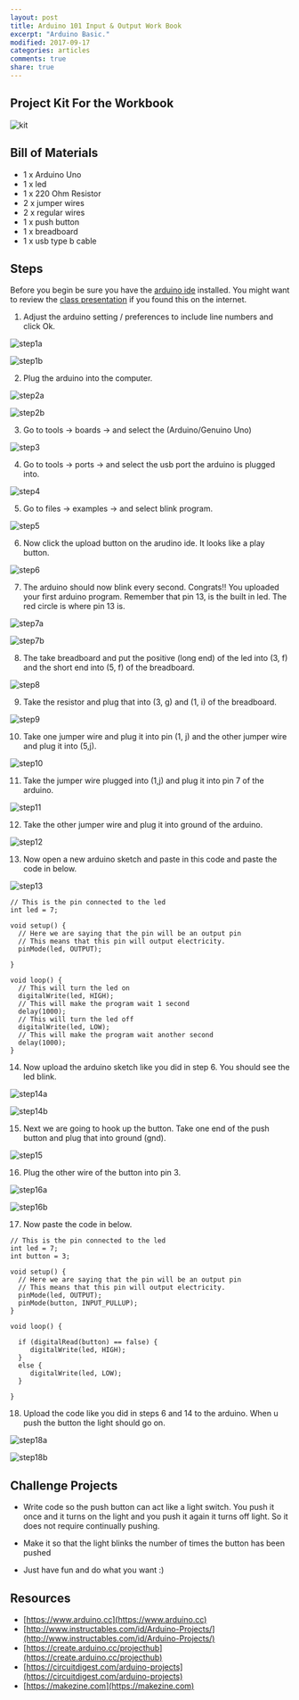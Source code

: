```yaml
---
layout: post
title: Arduino 101 Input & Output Work Book
excerpt: "Arduino Basic."
modified: 2017-09-17
categories: articles
comments: true
share: true
---
```


## Project Kit For the Workbook

![kit](/images/2017-09-10-arduino-input-output/kit.jpg)
 

## Bill of Materials 

- 1 x Arduino Uno
- 1 x led 
- 1 x 220 Ohm Resistor
- 2 x jumper wires
- 2 x regular wires 
- 1 x push button
- 1 x breadboard
- 1 x usb type b cable


## Steps

Before you begin be sure you have the [arduino ide](https://www.arduino.cc/en/Main/Software) installed.  You might want to review the [class presentation](https://docs.google.com/presentation/d/1MoRwCLQkwIvOVirSYqP_qpZK4cVCWzgDfzAIcsbjcqk/edit?usp=sharing)
if you found this on the internet.

1) Adjust the arduino setting / preferences to include line numbers and click Ok.

![step1a](/images/2017-09-10-arduino-input-output/step1a.png)

![step1b](/images/2017-09-10-arduino-input-output/step1b.png)


2) Plug the arduino into the computer.

![step2a](/images/2017-09-10-arduino-input-output/step2a.jpg)

![step2b](/images/2017-09-10-arduino-input-output/step2b.jpg)

3) Go to tools -> boards -> and select the (Arduino/Genuino Uno)

![step3](/images/2017-09-10-arduino-input-output/step3.png)

4) Go to tools -> ports -> and select the usb port the arduino is plugged into.

![step4](/images/2017-09-10-arduino-input-output/step4.png)

5) Go to files -> examples -> and select blink program.

![step5](/images/2017-09-10-arduino-input-output/step5.png)

6) Now click the upload button on the arudino ide.  It looks like a play button.

![step6](/images/2017-09-10-arduino-input-output/step6.png)

7) The arduino should now blink every second.  Congrats!! You uploaded your first arduino program.  Remember that pin 13, is the built in led.  The red circle is where pin 13 is.

![step7a](/images/2017-09-10-arduino-input-output/step7a.jpg)

![step7b](/images/2017-09-10-arduino-input-output/step7b.jpg)

8) The take breadboard and put the positive (long end) of the led into (3, f) and the short end into (5, f) of the breadboard.

![step8](/images/2017-09-10-arduino-input-output/step8.jpg)

9) Take the resistor and plug that into (3, g) and (1, i) of the breadboard.

![step9](/images/2017-09-10-arduino-input-output/step9.jpg)

10) Take one jumper wire and plug it into pin (1, j) and the other jumper wire and plug it into (5,j).

![step10](/images/2017-09-10-arduino-input-output/step10.jpg)

11) Take the jumper wire plugged into (1,j) and plug it into pin 7 of the arduino.

![step11](/images/2017-09-10-arduino-input-output/step11.jpg)

12) Take the other jumper wire and plug it into ground of the arduino.

![step12](/images/2017-09-10-arduino-input-output/step12.jpg)

13) Now open a new arduino sketch and paste in this code and paste the code in below.

![step13](/images/2017-09-10-arduino-input-output/step13.png)

```
// This is the pin connected to the led
int led = 7;

void setup() {
  // Here we are saying that the pin will be an output pin
  // This means that this pin will output electricity.
  pinMode(led, OUTPUT);

}

void loop() {
  // This will turn the led on
  digitalWrite(led, HIGH);
  // This will make the program wait 1 second
  delay(1000);
  // This will turn the led off
  digitalWrite(led, LOW);
  // This will make the program wait another second
  delay(1000);
}

```

14) Now upload the arduino sketch like you did in step 6.  You should see the led blink.

![step14a](/images/2017-09-10-arduino-input-output/step14a.jpg)

![step14b](/images/2017-09-10-arduino-input-output/step14b.jpg)

15) Next we are going to hook up the button.  Take one end of the push button and plug that into ground (gnd).

![step15](/images/2017-09-10-arduino-input-output/step15.jpg)

16) Plug the other wire of the button into pin 3.

![step16a](/images/2017-09-10-arduino-input-output/step16a.jpg)

![step16b](/images/2017-09-10-arduino-input-output/step16b.jpg)

17) Now paste the code in below.

``` 
// This is the pin connected to the led
int led = 7;
int button = 3;

void setup() {
  // Here we are saying that the pin will be an output pin
  // This means that this pin will output electricity.
  pinMode(led, OUTPUT);
  pinMode(button, INPUT_PULLUP);
}

void loop() {

  if (digitalRead(button) == false) {
     digitalWrite(led, HIGH);
  }
  else {
     digitalWrite(led, LOW);
  }
  
}
```

18) Upload the code like you did in steps 6 and 14 to the arduino.  When u push the button the light should go on.

![step18a](/images/2017-09-10-arduino-input-output/step18a.jpg)

![step18b](/images/2017-09-10-arduino-input-output/step18b.jpg)



## Challenge Projects

- Write code so the push button can act like a light switch.  You push it once and it turns on the light and you push it again it turns off light.  So it does not require continually pushing.

- Make it so that the light blinks the number of times the button has been pushed

- Just have fun and do what you want :)

## Resources

- [https://www.arduino.cc](https://www.arduino.cc) 
- [http://www.instructables.com/id/Arduino-Projects/](http://www.instructables.com/id/Arduino-Projects/) 
- [https://create.arduino.cc/projecthub](https://create.arduino.cc/projecthub) 
- [https://circuitdigest.com/arduino-projects](https://circuitdigest.com/arduino-projects) 
- [https://makezine.com](https://makezine.com)